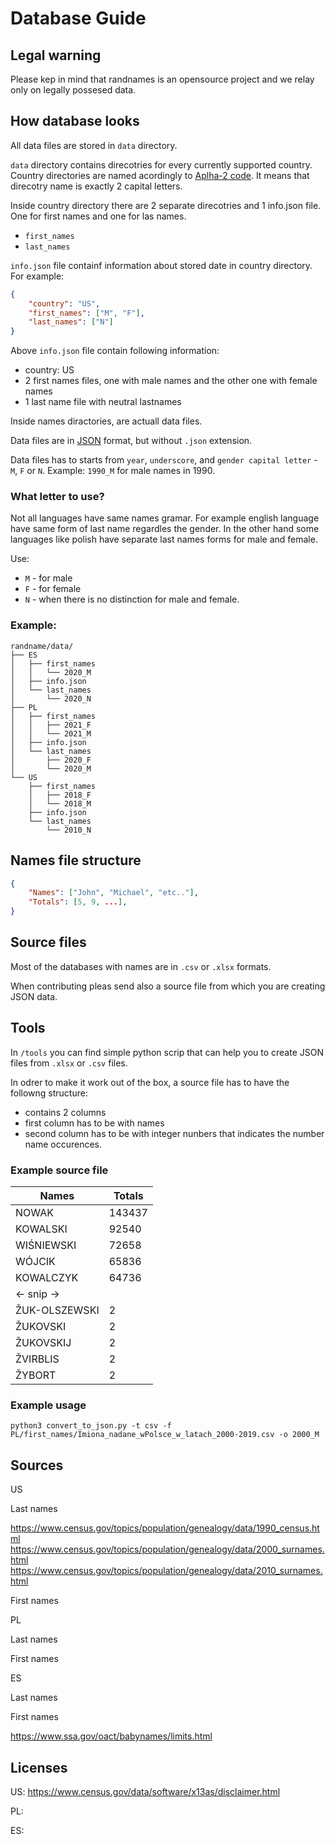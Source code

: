# Database Guide

## Legal warning
Please kep in mind that randnames is an opensource project and we relay only on legally possesed data.

## How database looks
All data files are stored in `data` directory.

`data` directory contains direcotries for every currently supported country. Country directories are named acordingly to [Aplha-2 code](https://en.wikipedia.org/wiki/ISO_3166-1_alpha-2#Officially_assigned_code_elements). It means that direcotry name is exactly 2 capital letters.

Inside country directory there are 2 separate direcotries and 1 info.json file. One for first names and one for las names.
 
* `first_names`
* `last_names`

`info.json` file containf information about stored date in country directory.
For example:
```JSON
{
    "country": "US",
    "first_names": ["M", "F"],
    "last_names": ["N"]
}
```
Above `info.json` file contain following information:
- country: US
- 2 first names files, one with male names and the other one with female names
- 1 last name file with neutral lastnames

Inside names diractories, are actuall data files.

Data files are in [JSON](https://en.wikipedia.org/wiki/JSON) format, but without `.json` extension.

Data files has to starts from `year`, `underscore`, and `gender capital letter` - `M`, `F` or `N`. Example: `1990_M` for male names in 1990.

### What letter to use?

Not all languages have same names gramar. For example english language have same form of last name regardles the gender. In the other hand some languages like polish have separate last names forms for male and female.

Use:
* `M` - for male
* `F` - for female
* `N` - when there is no distinction for male and female.

### Example:
```
randname/data/
├── ES
│   ├── first_names
│   │   └── 2020_M
│   ├── info.json
│   └── last_names
│       └── 2020_N
├── PL
│   ├── first_names
│   │   ├── 2021_F
│   │   └── 2021_M
│   ├── info.json
│   └── last_names
│       ├── 2020_F
│       └── 2020_M
└── US
    ├── first_names
    │   ├── 2018_F
    │   └── 2018_M
    ├── info.json
    └── last_names
        └── 2010_N
```

## Names file structure

```JSON
{
    "Names": ["John", "Michael", "etc.."],
    "Totals": [5, 9, ...],
}

```

## Source files
Most of the databases with names are in `.csv` or `.xlsx` formats.

When contributing pleas send also a source file from which you are creating JSON data.

## Tools

In `/tools` you can find simple python scrip that can help you to create JSON files from `.xlsx` or `.csv` files.

In odrer to make it work out of the box, a source file has to have the followng structure:
* contains 2 columns
* first column has to be with names
* second column has to be with integer nunbers that indicates the number name occurences.

### Example source file

| Names             | Totals |
|-------------------|--------|
| NOWAK             | 143437 |
| KOWALSKI          | 92540  |
| WIŚNIEWSKI        | 72658  |
| WÓJCIK            | 65836  |
| KOWALCZYK         | 64736  |
|<- snip ->         |        | 
| ŽUK-OLSZEWSKI     | 2      |
| ŽUKOVSKI          | 2      |
| ŽUKOVSKIJ         | 2      |
| ŽVIRBLIS          | 2      |
| ŽYBORT            | 2      |

### Example usage
```
python3 convert_to_json.py -t csv -f PL/first_names/Imiona_nadane_wPolsce_w_latach_2000-2019.csv -o 2000_M
```

## Sources

US 

Last names

https://www.census.gov/topics/population/genealogy/data/1990_census.html https://www.census.gov/topics/population/genealogy/data/2000_surnames.html https://www.census.gov/topics/population/genealogy/data/2010_surnames.html

First names

PL

Last names

First names

ES

Last names

First names

https://www.ssa.gov/oact/babynames/limits.html

## Licenses
US: https://www.census.gov/data/software/x13as/disclaimer.html

PL:

ES:


